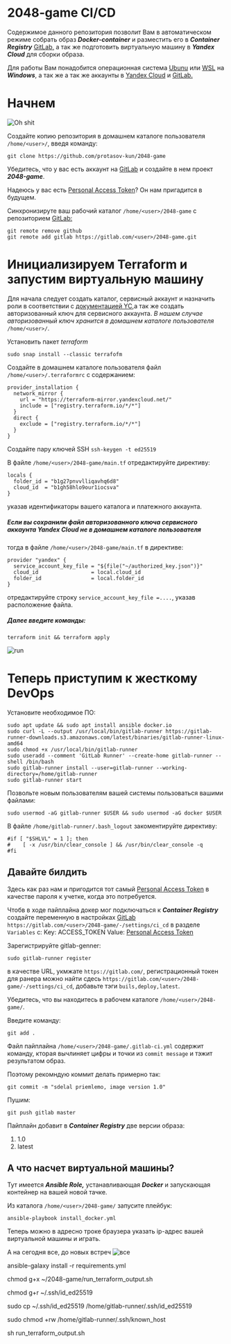 # 2048-game CI/CD
Содержимое данного репозитория позволит Вам в автоматическом режиме собрать образ ***Docker-container*** и разместить его в ***Container Registry*** [GitLab,](https://about.gitlab.com/) а так же подготовить виртуальную машину в ***Yandex Cloud*** для сборки образа.

Для работы Вам понадобится операционная система [Ubunu](https://ubuntu.com/) или [WSL](https://learn.microsoft.com/ru-ru/windows/wsl/install) нa ***Windows***, а так же а так же аккаунты в [Yandex Cloud](https://console.cloud.yandex.ru/) и [GitLab.](https://about.gitlab.com/) 

# Начнем
![Oh shit](https://darkstalker.ru/wp-content/uploads/b/8/3/b836197c6ac8c466c1befe0d57938929.png)

Создайте копию репозитория в домашнем каталоге пользователя `/home/<user>/`, введя команду:
```
git clone https://github.com/protasov-kun/2048-game
```

Убедитесь, что у вас есть аккаунт на [GitLab](https://about.gitlab.com/) и создайте в нем проект ***2048-game***.

Надеюсь у вас есть [Personal Access Token](https://gitlab.com/-/user_settings/personal_access_tokens)? Он нам пригадится в будущем.

Синхронизируте ваш рабочий каталог `/home/<user>/2048-game` с репозиторием [GitLab:](https://about.gitlab.com/)
```
git remote remove github
git remote add gitlab https://gitlab.com/<user>/2048-game.git
```

# Инициализируем Terraform и запустим виртуальную машину

Для начала следует создать каталог, сервисный аккаунт и назначить роли в соответствии с [документацией YC,](https://cloud.yandex.ru/ru/docs/tutorials/infrastructure-management/terraform-quickstart#before-you-begin)а так же создать авторизованный ключ для сервисного аккаунта. *В нашем случае авторизованный ключ хранится в домашнем каталоге пользователя* `/home/<user>/`.

Установить пакет *terraform*
```
sudo snap install --classic terrafofm
```
Создайте в домашнем каталоге пользователя файл `/home/<user>/.terraformrc` с содержанием:
```
provider_installation {
  network_mirror {
    url = "https://terraform-mirror.yandexcloud.net/"
    include = ["registry.terraform.io/*/*"]
  }
  direct {
    exclude = ["registry.terraform.io/*/*"]
  }
}
```

Создайте пару ключей SSH `ssh-keygen -t ed25519`

В файле `/home/<user>/2048-game/main.tf` отредактируйте директиву:
```
locals {
  folder_id = "b1g27pnvvlliqavhq6d8"
  cloud_id  = "b1gh58hlo9our1iocsva"
}
```
указав идентификаторы вашего каталога и платежного аккаунта.

##### Если вы сохранили файл авторизованного ключа сервисного аккаунта Yandex Cloud не в домашнем каталоге пользователя
тогда в файле `/home/<user>/2048-game/main.tf` в директиве:
```
provider "yandex" {
  service_account_key_file = "${file("~/authorized_key.json")}"
  cloud_id                 = local.cloud_id
  folder_id                = local.folder_id
}
```
отредактируйте строку `service_account_key_file =....`, указав расположение файла.

##### Далее введите команды:
```
terraform init && terraform apply
```
![run](https://www.daidegasforum.com/images1/821/aston-martin-one-77-drift-slide-gif.gif)


# Теперь приступим к жесткому DevOps

Установите необходимое ПО:
```
sudo apt update && sudo apt install ansible docker.io
sudo curl -L --output /usr/local/bin/gitlab-runner https://gitlab-runner-downloads.s3.amazonaws.com/latest/binaries/gitlab-runner-linux-amd64
sudo chmod +x /usr/local/bin/gitlab-runner
sudo useradd --comment 'GitLab Runner' --create-home gitlab-runner --shell /bin/bash
sudo gitlab-runner install --user=gitlab-runner --working-directory=/home/gitlab-runner
sudo gitlab-runner start
```

Позвольте новым пользователям вашей системы пользоваться вашими файлами:
```
sudo usermod -aG gitlab-runner $USER && sudo usermod -aG docker $USER
```


В файле `/home/gitlab-runner/.bash_logout` закоментируйте директиву:
```
#if [ "$SHLVL" = 1 ]; then
#    [ -x /usr/bin/clear_console ] && /usr/bin/clear_console -q
#fi
```
## Давайте билдить

Здесь как раз нам и пригодится тот самый [Personal Access Token](https://gitlab.com/-/user_settings/personal_access_tokens) в качестве пароля к учетке, когда это потребуется.

Чтобв в ходе пайплайна докер мог подключаться к ***Container Registry*** создайте переменную в настройках [GitLab](https://about.gitlab.com/) `https://gitlab.com/<user>/2048-game/-/settings/ci_cd` в разделе `Variables` c:
Key: ACCESS_TOKEN
Value: [Personal Access Token](https://gitlab.com/-/user_settings/personal_access_tokens)

Зарегистрируйте gitlab-genner:
```
sudo gitlab-runner register
```
в качестве URL, укмжате `https://gitlab.com/`, регистрационный токен для ранера можно найти сдесь `https://gitlab.com/<user>/2048-game/-/settings/ci_cd`, добавьте тэги `buils,deploy,latest`.

Убедитесь, что вы находитесь в рабочем каталоге `/home/<user>/2048-game/`.

Введите команду:
```
git add .
```

Файл пайплайна `/home/<user>/2048-game/.gitlab-ci.yml` содержит команду, кторая вычлиняет цифры и точки из `commit message` и тэжит результатом образ.

Поэтому рекомндую коммит делать примерно так:
```
git commit -m "sdelal priemlemo, image version 1.0"
```

Пушим:
```
git push gitlab master
```

Пайплайн добавит в ***Container Registry*** две версии образа:
1. 1.0
2. latest

## А что насчет виртуальной машины?

Тут имеется ***Ansible Role,*** устанавливающая ***Docker*** и запускающая контейнер на вашей новой тачке.

Из каталога `/home/<user>/2048-game/` запусите плейбук:
```
ansible-playbook install_docker.yml
```
Теперь можно в адресно троке браузера указать ip-адрес вашей виртуальной машины и играть.

А на сегодня все, до новых встреч
![все](https://img2.joyreactor.cc/pics/post/длиннопост-реактор-помогающий-original-content-живность-5033160.gif)



ansible-galaxy install -r requirements.yml

chmod g+x ~/2048-game/run_terraform_output.sh

chmod g+r ~/.ssh/id_ed25519

sudo cp ~/.ssh/id_ed25519 /home/gitlab-runner/.ssh/id_ed25519

sudo chmod +rw /home/gitlab-runner/.ssh/known_host

sh run_terraform_output.sh